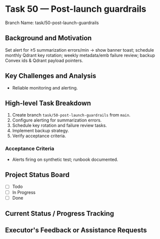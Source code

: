 # Task 50 — Post-launch guardrails

Branch Name: task/50-post-launch-guardrails

## Background and Motivation
Set alert for ≥5 summarization errors/min → show banner toast; schedule monthly Qdrant key rotation; weekly metadata/emb failure review; backup Convex ids & Qdrant payload pointers.

## Key Challenges and Analysis
- Reliable monitoring and alerting.

## High-level Task Breakdown
1. Create branch `task/50-post-launch-guardrails` from `main`.
2. Configure alerting for summarization errors.
3. Schedule key rotation and failure review tasks.
4. Implement backup strategy.
5. Verify acceptance criteria.

### Acceptance Criteria
- Alerts firing on synthetic test; runbook documented.

## Project Status Board
- [ ] Todo
- [ ] In Progress
- [ ] Done

## Current Status / Progress Tracking

## Executor's Feedback or Assistance Requests
